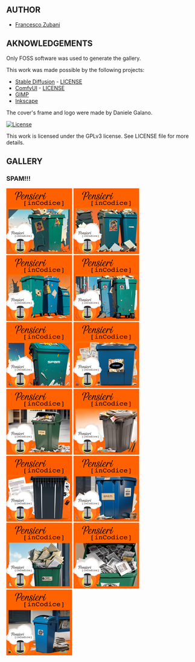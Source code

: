 ## AUTHOR

- [Francesco Zubani](https://www.linkedin.com/in/francesco-zubani-5957081a6/)

## AKNOWLEDGEMENTS

Only FOSS software was used to generate the gallery.

This work was made possible by the following projects:

- [Stable Diffusion](https://github.com/CompVis/stable-diffusion) - [LICENSE](https://github.com/CompVis/stable-diffusion/blob/main/LICENSE)
- [ComfyUI](https://github.com/comfyanonymous/ComfyUI) - [LICENSE](https://github.com/comfyanonymous/ComfyUI/blob/master/LICENSE)
- [GIMP](https://www.gimp.org/)
- [Inkscape](https://inkscape.org/)

The cover's frame and logo were made by Daniele Galano.

[![License](https://img.shields.io/badge/License-GPL%20v3-blue.svg)](http://www.gnu.org/licenses/gpl-3.0)

This work is licensed under the GPLv3 license.
See LICENSE file for more details.

## GALLERY

### SPAM!!!

<div class="gallery">
  <a href="PIC69_01.png"><img class="thumbnail" src="./thumbs/PIC69_01.png" alt="PIC69_01"></a>
  <a href="PIC69_02.png"><img class="thumbnail" src="./thumbs/PIC69_02.png" alt="PIC69_02"></a>
  <a href="PIC69_03.png"><img class="thumbnail" src="./thumbs/PIC69_03.png" alt="PIC69_03"></a>
  <a href="PIC69_04.png"><img class="thumbnail" src="./thumbs/PIC69_04.png" alt="PIC69_04"></a>
  <a href="PIC69_05.png"><img class="thumbnail" src="./thumbs/PIC69_05.png" alt="PIC69_05"></a>
  <a href="PIC69_06.png"><img class="thumbnail" src="./thumbs/PIC69_06.png" alt="PIC69_06"></a>
  <a href="PIC69_07.png"><img class="thumbnail" src="./thumbs/PIC69_07.png" alt="PIC69_07"></a>
  <a href="PIC69_08.png"><img class="thumbnail" src="./thumbs/PIC69_08.png" alt="PIC69_08"></a>
  <a href="PIC69_09.png"><img class="thumbnail" src="./thumbs/PIC69_09.png" alt="PIC69_09"></a>
  <a href="PIC69_10.png"><img class="thumbnail" src="./thumbs/PIC69_10.png" alt="PIC69_10"></a>
  <a href="PIC69_11.png"><img class="thumbnail" src="./thumbs/PIC69_11.png" alt="PIC69_11"></a>
  <a href="PIC69_12.png"><img class="thumbnail" src="./thumbs/PIC69_12.png" alt="PIC69_12"></a>
  <a href="PIC69_13.png"><img class="thumbnail" src="./thumbs/PIC69_13.png" alt="PIC69_13"></a>
</div>
</body>
</html>
